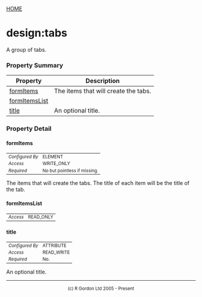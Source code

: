 [HOME](../../../../../README.md)
# design:tabs

A group of tabs.

### Property Summary

| Property | Description |
| -------- | ----------- |
| [formItems](#propertyformitems) | The items that will create the tabs. | 
| [formItemsList](#propertyformitemslist) |  | 
| [title](#propertytitle) | An optional title. | 


### Property Detail
#### formItems <a name="propertyformitems"></a>

<table style='font-size:smaller'>
      <tr><td><i>Configured By</i></td><td>ELEMENT</td></tr>
      <tr><td><i>Access</i></td><td>WRITE_ONLY</td></tr>
      <tr><td><i>Required</i></td><td>No but pointless if missing.</td></tr>
</table>

The items that will create the tabs. The title of each
item will be the title of the tab.

#### formItemsList <a name="propertyformitemslist"></a>

<table style='font-size:smaller'>
      <tr><td><i>Access</i></td><td>READ_ONLY</td></tr>
</table>



#### title <a name="propertytitle"></a>

<table style='font-size:smaller'>
      <tr><td><i>Configured By</i></td><td>ATTRIBUTE</td></tr>
      <tr><td><i>Access</i></td><td>READ_WRITE</td></tr>
      <tr><td><i>Required</i></td><td>No.</td></tr>
</table>

An optional title.


-----------------------

<div style='font-size: smaller; text-align: center;'>(c) R Gordon Ltd 2005 - Present</div>
